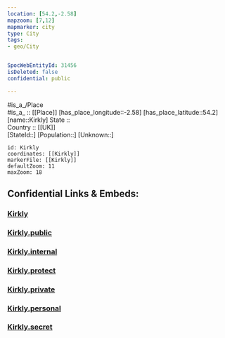 ```yaml
---
location: [54.2,-2.58] 
mapzoom: [7,12] 
mapmarker: city 
type: City
tags:
- geo/City


SpocWebEntityId: 31456
isDeleted: false
confidential: public

---
```

#is_a_/Place  
#is_a_ :: [[Place]] 
[has_place_longitude::-2.58] 
[has_place_latitude::54.2] 
[name::Kirkly] 
State ::  
Country :: [[UK]]  
[StateId::] 
[Population::] 
[Unknown::] 


```leaflet
id: Kirkly
coordinates: [[Kirkly]] 
markerFile: [[Kirkly]] 
defaultZoom: 11 
maxZoom: 18
```


## Confidential Links & Embeds: 

### [Kirkly](/_Standards/Earth/Continent/Europe/Europe~North/UK/England/Regions~England/North_West_England/Cumbria/cities~Cumbria/South-Lakeland/cities~SouthLakeland/Kirkly.md) 

### [Kirkly.public](/_public/Earth/Continent/Europe/Europe~North/UK/England/Regions~England/North_West_England/Cumbria/cities~Cumbria/South-Lakeland/cities~SouthLakeland/Kirkly.public.md) 

### [Kirkly.internal](/_internal/Earth/Continent/Europe/Europe~North/UK/England/Regions~England/North_West_England/Cumbria/cities~Cumbria/South-Lakeland/cities~SouthLakeland/Kirkly.internal.md) 

### [Kirkly.protect](/_protect/Earth/Continent/Europe/Europe~North/UK/England/Regions~England/North_West_England/Cumbria/cities~Cumbria/South-Lakeland/cities~SouthLakeland/Kirkly.protect.md) 

### [Kirkly.private](/_private/Earth/Continent/Europe/Europe~North/UK/England/Regions~England/North_West_England/Cumbria/cities~Cumbria/South-Lakeland/cities~SouthLakeland/Kirkly.private.md) 

### [Kirkly.personal](/_personal/Earth/Continent/Europe/Europe~North/UK/England/Regions~England/North_West_England/Cumbria/cities~Cumbria/South-Lakeland/cities~SouthLakeland/Kirkly.personal.md) 

### [Kirkly.secret](/_secret/Earth/Continent/Europe/Europe~North/UK/England/Regions~England/North_West_England/Cumbria/cities~Cumbria/South-Lakeland/cities~SouthLakeland/Kirkly.secret.md)

